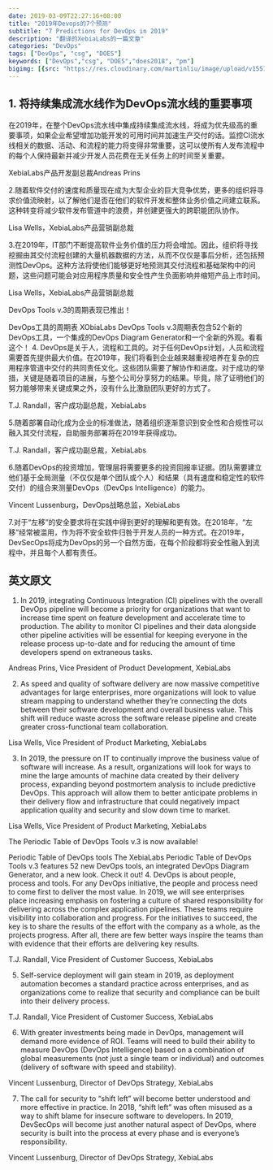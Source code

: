 ```yaml
---
date: 2019-03-09T22:27:16+08:00
title: "2019年Devops的7个预测"
subtitle: "7 Predictions for DevOps in 2019"
description: "翻译的XebiaLabs的一篇文章"
categories: "DevOps"
tags: ["DevOps", "csg", "DOES"]
keywords: ["DevOps","csg", "DOES","does2018", "pm"]
bigimg: [{src: "https://res.cloudinary.com/martinliu/image/upload/v1551950710/bjxysnye.png", desc: "PM vs VM"}]
---
```


## 1. 将持续集成流水线作为DevOps流水线的重要事项

在2019年，在整个DevOps流水线中集成持续集成流水线，将成为优先级高的重要事项，如果企业希望增加功能开发的可用时间并加速生产交付的话。监控CI流水线相关的数据、活动、和流程的能力将变得非常重要，这可以使所有人发布流程中的每个人保持最新并减少开发人员花费在无关任务上的时间至关重要。

XebiaLabs产品开发副总裁Andreas Prins

2.随着软件交付的速度和质量现在成为大型企业的巨大竞争优势，更多的组织将寻求价值流映射，以了解他们是否在他们的软件开发和整体业务价值之间建立联系。这种转变将减少软件发布管道中的浪费，并创建更强大的跨职能团队协作。

Lisa Wells，XebiaLabs产品营销副总裁

3.在2019年，IT部门不断提高软件业务价值的压力将会增加。因此，组织将寻找挖掘由其交付流程创建的大量机器数据的方法，从而不仅仅是事后分析，还包括预测性DevOps。这种方法将使他们能够更好地预测其交付流程和基础架构中的问题，这些问题可能会对应用程序质量和安全性产生负面影响并缩短产品上市时间。

Lisa Wells，XebiaLabs产品营销副总裁

DevOps Tools v.3的周期表现已推出！

DevOps工具的周期表
XObiaLabs DevOps Tools v.3周期表包含52个新的DevOps工具，一个集成的DevOps Diagram Generator和一个全新的外观。看看这个！
4. DevOps是关于人，流程和工具的。对于任何DevOps计划，人员和流程需要首先提供最大价值。在2019年，我们将看到企业越来越重视培养在复杂的应用程序管道中交付的共同责任文化。这些团队需要了解协作和进度。对于成功的举措，关键是随着项目的进展，与整个公司分享努力的结果。毕竟，除了证明他们的努力能够带来关键成果之外，没有什么比激励团队更好的方式了。

T.J. Randall，客户成功副总裁，XebiaLabs

5.随着部署自动化成为企业的标准做法，随着组织逐渐意识到安全性和合规性可以融入其交付流程，自助服务部署将在2019年获得成功。

T.J. Randall，客户成功副总裁，XebiaLabs

6.随着DevOps的投资增加，管理层将需要更多的投资回报率证据。团队需要建立他们基于全局测量（不仅仅是单个团队或个人）和结果（具有速度和稳定性的软件交付）的组合来测量DevOps（DevOps Intelligence）的能力。

Vincent Lussenburg，DevOps战略总监，XebiaLabs

7.对于“左移”的安全要求将在实践中得到更好的理解和更有效。在2018年，“左移”经常被滥用，作为将不安全软件归咎于开发人员的一种方式。在2019年，DevSecOps将成为DevOps的另一个自然方面，在每个阶段都将安全性融入到流程中，并且每个人都有责任。


## 英文原文

1. In 2019, integrating Continuous Integration (CI) pipelines with the overall DevOps pipeline will become a priority for organizations that want to increase time spent on feature development and accelerate time to production. The ability to monitor CI pipelines and their data alongside other pipeline activities will be essential for keeping everyone in the release process up-to-date and for reducing the amount of time developers spend on extraneous tasks.

Andreas Prins, Vice President of Product Development, XebiaLabs

2. As speed and quality of software delivery are now massive competitive advantages for large enterprises, more organizations will look to value stream mapping to understand whether they’re connecting the dots between their software development and overall business value. This shift will reduce waste across the software release pipeline and create greater cross-functional team collaboration.

Lisa Wells, Vice President of Product Marketing, XebiaLabs

3. In 2019, the pressure on IT to continually improve the business value of software will increase. As a result, organizations will look for ways to mine the large amounts of machine data created by their delivery process, expanding beyond postmortem analysis to include predictive DevOps. This approach will allow them to better anticipate problems in their delivery flow and infrastructure that could negatively impact application quality and security and slow down time to market.

Lisa Wells, Vice President of Product Marketing, XebiaLabs

The Periodic Table of DevOps Tools v.3 is now available!

Periodic Table of DevOps tools
The XebiaLabs Periodic Table of DevOps Tools v.3 features 52 new DevOps tools, an integrated DevOps Diagram Generator, and a new look. Check it out!
4. DevOps is about people, process and tools. For any DevOps initiative, the people and process need to come first to deliver the most value. In 2019, we will see enterprises place increasing emphasis on fostering a culture of shared responsibility for delivering across the complex application pipelines. These teams require visibility into collaboration and progress. For the initiatives to succeed, the key is to share the results of the effort with the company as a whole, as the projects progress. After all, there are few better ways inspire the teams than with evidence that their efforts are delivering key results.

T.J. Randall, Vice President of Customer Success, XebiaLabs

5. Self-service deployment will gain steam in 2019, as deployment automation becomes a standard practice across enterprises, and as organizations come to realize that security and compliance can be built into their delivery process.

T.J. Randall, Vice President of Customer Success, XebiaLabs

6. With greater investments being made in DevOps, management will demand more evidence of ROI. Teams will need to build their ability to measure DevOps (DevOps Intelligence) based on a combination of global measurements (not just a single team or individual) and outcomes (delivery of software with speed and stability).

Vincent Lussenburg, Director of DevOps Strategy, XebiaLabs

7. The call for security to “shift left” will become better understood and more effective in practice. In 2018, “shift left” was often misused as a way to shift blame for insecure software to developers. In 2019, DevSecOps will become just another natural aspect of DevOps, where security is built into the process at every phase and is everyone’s responsibility.

Vincent Lussenburg, Director of DevOps Strategy, XebiaLabs